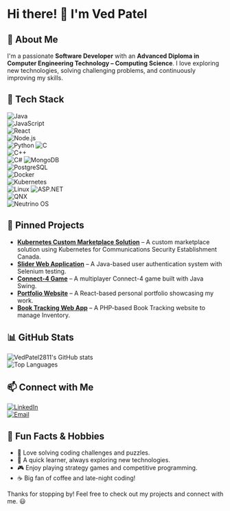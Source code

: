 # Hi there! 👋 I'm Ved Patel

## 🚀 About Me

I'm a passionate **Software Developer** with an **Advanced Diploma in Computer Engineering Technology – Computing Science**. I love exploring new technologies, solving challenging problems, and continuously improving my skills.

## 🔧 Tech Stack

![Java](https://img.shields.io/badge/Java-007396?style=for-the-badge&logo=java&logoColor=white)  
![JavaScript](https://img.shields.io/badge/JavaScript-F7DF1E?style=for-the-badge&logo=javascript&logoColor=black)  
![React](https://img.shields.io/badge/React-61DAFB?style=for-the-badge&logo=react&logoColor=black)  
![Node.js](https://img.shields.io/badge/Node.js-339933?style=for-the-badge&logo=nodedotjs&logoColor=white)  
![Python](https://img.shields.io/badge/Python-3776AB?style=for-the-badge&logo=python&logoColor=white)
![C](https://img.shields.io/badge/C-00599C?style=for-the-badge&logo=c&logoColor=white)  
![C++](https://img.shields.io/badge/C++-00599C?style=for-the-badge&logo=c%2B%2B&logoColor=white)  
![C#](https://img.shields.io/badge/C%23-239120?style=for-the-badge&logo=c-sharp&logoColor=white)
![MongoDB](https://img.shields.io/badge/MongoDB-47A248?style=for-the-badge&logo=mongodb&logoColor=white)  
![PostgreSQL](https://img.shields.io/badge/PostgreSQL-336791?style=for-the-badge&logo=postgresql&logoColor=white)  
![Docker](https://img.shields.io/badge/Docker-2496ED?style=for-the-badge&logo=docker&logoColor=white)  
![Kubernetes](https://img.shields.io/badge/Kubernetes-326CE5?style=for-the-badge&logo=kubernetes&logoColor=white)  
![Linux](https://img.shields.io/badge/Linux-FCC624?style=for-the-badge&logo=linux&logoColor=black)
![ASP.NET](https://img.shields.io/badge/ASP.NET-5C2D91?style=for-the-badge&logo=dotnet&logoColor=white)  
![QNX](https://img.shields.io/badge/QNX-000000?style=for-the-badge&logo=blackberry&logoColor=white)  
![Neutrino OS](https://img.shields.io/badge/Neutrino%20OS-000000?style=for-the-badge&logo=blackberry&logoColor=white)

## 📌 Pinned Projects

- [**Kubernetes Custom Marketplace Solution**](https://github.com/VedPatel2811/Kubernetes) – A custom marketplace solution using Kubernetes for Communications Security Establishment Canada.
- [**Slider Web Application**](https://github.com/VedPatel2811/Slider) – A Java-based user authentication system with Selenium testing.
- [**Connect-4 Game**](https://github.com/VedPatel2811/Connect-4) – A multiplayer Connect-4 game built with Java Swing.
- [**Portfolio Website**](https://github.com/VedPatel2811/portfolio) – A React-based personal portfolio showcasing my work.
- [**Book Tracking Web App**](https://github.com/VedPatel2811/BookRepPrj) – A PHP-based Book Tracking website to manage Inventory.

## 📊 GitHub Stats

![VedPatel2811's GitHub stats](https://github-readme-stats.vercel.app/api?username=VedPatel2811&show_icons=true&theme=tokyonight)  
![Top Languages](https://github-readme-stats.vercel.app/api/top-langs/?username=VedPatel2811&layout=compact&theme=tokyonight)

## 📫 Connect with Me

[![LinkedIn](https://img.shields.io/badge/LinkedIn-0077B5?style=for-the-badge&logo=linkedin&logoColor=white)](https://www.linkedin.com/in/ved-patel-067077264/)  
[![Email](https://img.shields.io/badge/Email-D14836?style=for-the-badge&logo=gmail&logoColor=white)](mailto:veds28112004@gmail.com)

## 🎯 Fun Facts & Hobbies

- 🧩 Love solving coding challenges and puzzles.
- 🚀 A quick learner, always exploring new technologies.
- 🎮 Enjoy playing strategy games and competitive programming.
- ☕ Big fan of coffee and late-night coding!

Thanks for stopping by! Feel free to check out my projects and connect with me. 😃
